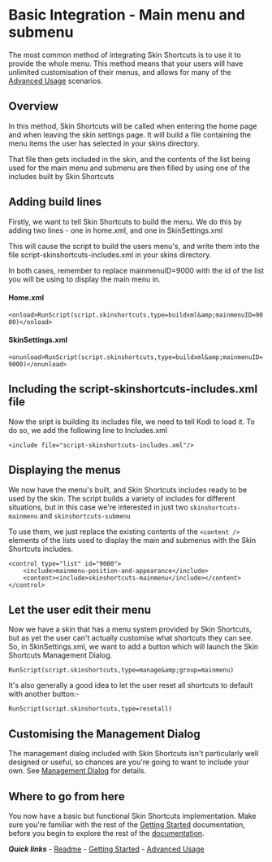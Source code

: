# Basic Integration - Main menu and submenu

The most common method of integrating Skin Shortcuts is to use it to provide the whole menu. This method means that your users will have unlimited customisation of their menus, and allows for many of the [Advanced Usage](../advanced/Advanced%20Usage.md) scenarios.

## Overview

In this method, Skin Shortcuts will be called when entering the home page and when leaving the skin settings page. It will build a file containing the menu items the user has selected in your skins directory.

That file then gets included in the skin, and the contents of the list being used for the main menu and submenu are then filled by using one of the includes built by Skin Shortcuts

## Adding build lines

Firstly, we want to tell Skin Shortcuts to build the menu. We do this by adding two lines - one in home.xml, and one in SkinSettings.xml

This will cause the script to build the users menu's, and write them into the file script-skinshortcuts-includes.xml in your skins directory.

In both cases, remember to replace mainmenuID=9000 with the id of the list you will be using to display the main menu in.

#### Home.xml

`<onload>RunScript(script.skinshortcuts,type=buildxml&amp;mainmenuID=9000)</onload>`

#### SkinSettings.xml

`<onunload>RunScript(script.skinshortcuts,type=buildxml&amp;mainmenuID=9000)</onunload>`

## Including the script-skinshortcuts-includes.xml file

Now the sript is building its includes file, we need to tell Kodi to load it. To do so, we add the following line to Includes.xml

`<include file="script-skinshortcuts-includes.xml"/>`

## Displaying the menus

We now have the menu's built, and Skin Shortcuts includes ready to be used by the skin. The script builds a variety of includes for different situations, but in this case we're interested in just two `skinshortcuts-mainmenu` and `skinshortcuts-submenu`

To use them, we just replace the existing contents of the `<content />` elements of the lists used to display the main and submenus with the Skin Shortcuts includes.

```
<control type="list" id="9000">
	<include>mainmenu-position-and-appearance</include>
	<content><include>skinshortcuts-mainmenu</include></content>
</control>
```

## Let the user edit their menu

Now we have a skin that has a menu system provided by Skin Shortcuts, but as yet the user can't actually customise what shortcuts they can see. So, in SkinSettings.xml, we want to add a button which will launch the Skin Shortcuts Management Dialog.

`RunScript(script.skinshortcuts,type=manage&amp;group=mainmenu)`

It's also generally a good idea to let the user reset all shortcuts to default with another button:-

`RunScript(script.skinshortcuts,type=resetall)`

## Customising the Management Dialog

The management dialog included with Skin Shortcuts isn't particularly well designed or useful, so chances are you're going to want to include your own. See [Management Dialog](./Management%20Dialog.md) for details.

## Where to go from here

You now have a basic but functional Skin Shortcuts implementation. Make sure you're familiar with the rest of the [Getting Started](./Getting%20Started.md) documentation, before you begin to explore the rest of the [documentation](../../../README.md).

***Quick links*** - [Readme](../../../README.md) - [Getting Started](../started/Getting%20Started.md) - [Advanced Usage](../advanced/Advanced%20Usage.md)